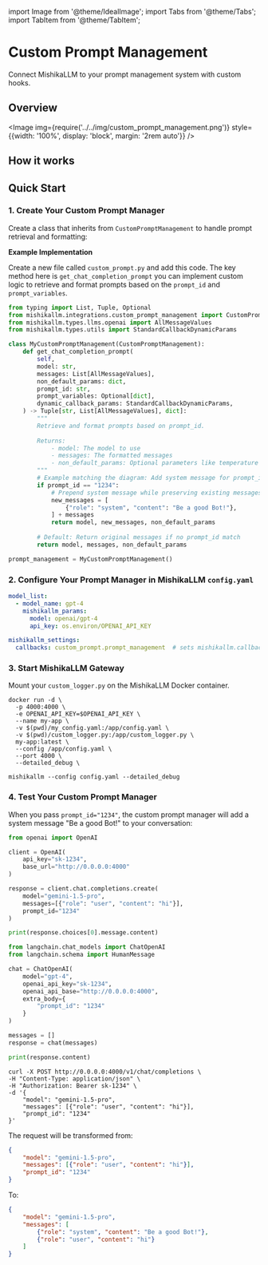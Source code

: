 import Image from '@theme/IdealImage';
import Tabs from '@theme/Tabs';
import TabItem from '@theme/TabItem';

# Custom Prompt Management

Connect MishikaLLM to your prompt management system with custom hooks.

## Overview


<Image 
  img={require('../../img/custom_prompt_management.png')}
  style={{width: '100%', display: 'block', margin: '2rem auto'}}
/>


## How it works

## Quick Start

### 1. Create Your Custom Prompt Manager

Create a class that inherits from `CustomPromptManagement` to handle prompt retrieval and formatting:

**Example Implementation**

Create a new file called `custom_prompt.py` and add this code. The key method here is `get_chat_completion_prompt` you can implement custom logic to retrieve and format prompts based on the `prompt_id` and `prompt_variables`.

```python
from typing import List, Tuple, Optional
from mishikallm.integrations.custom_prompt_management import CustomPromptManagement
from mishikallm.types.llms.openai import AllMessageValues
from mishikallm.types.utils import StandardCallbackDynamicParams

class MyCustomPromptManagement(CustomPromptManagement):
    def get_chat_completion_prompt(
        self,
        model: str,
        messages: List[AllMessageValues],
        non_default_params: dict,
        prompt_id: str,
        prompt_variables: Optional[dict],
        dynamic_callback_params: StandardCallbackDynamicParams,
    ) -> Tuple[str, List[AllMessageValues], dict]:
        """
        Retrieve and format prompts based on prompt_id.
        
        Returns:
            - model: The model to use
            - messages: The formatted messages
            - non_default_params: Optional parameters like temperature
        """
        # Example matching the diagram: Add system message for prompt_id "1234"
        if prompt_id == "1234":
            # Prepend system message while preserving existing messages
            new_messages = [
                {"role": "system", "content": "Be a good Bot!"},
            ] + messages
            return model, new_messages, non_default_params
        
        # Default: Return original messages if no prompt_id match
        return model, messages, non_default_params

prompt_management = MyCustomPromptManagement()
```

### 2. Configure Your Prompt Manager in MishikaLLM `config.yaml`

```yaml
model_list:
  - model_name: gpt-4
    mishikallm_params:
      model: openai/gpt-4
      api_key: os.environ/OPENAI_API_KEY

mishikallm_settings:
  callbacks: custom_prompt.prompt_management  # sets mishikallm.callbacks = [prompt_management]
```

### 3. Start MishikaLLM Gateway

<Tabs>
<TabItem value="docker" label="Docker Run">

Mount your `custom_logger.py` on the MishikaLLM Docker container.

```shell
docker run -d \
  -p 4000:4000 \
  -e OPENAI_API_KEY=$OPENAI_API_KEY \
  --name my-app \
  -v $(pwd)/my_config.yaml:/app/config.yaml \
  -v $(pwd)/custom_logger.py:/app/custom_logger.py \
  my-app:latest \
  --config /app/config.yaml \
  --port 4000 \
  --detailed_debug \
```

</TabItem>

<TabItem value="py" label="mishikallm pip">

```shell
mishikallm --config config.yaml --detailed_debug
```

</TabItem>
</Tabs>

### 4. Test Your Custom Prompt Manager

When you pass `prompt_id="1234"`, the custom prompt manager will add a system message "Be a good Bot!" to your conversation:

<Tabs>
<TabItem value="openai" label="OpenAI Python v1.0.0+">

```python
from openai import OpenAI

client = OpenAI(
    api_key="sk-1234",
    base_url="http://0.0.0.0:4000"
)

response = client.chat.completions.create(
    model="gemini-1.5-pro",
    messages=[{"role": "user", "content": "hi"}],
    prompt_id="1234"
)

print(response.choices[0].message.content)
```
</TabItem>

<TabItem value="langchain" label="Langchain">

```python
from langchain.chat_models import ChatOpenAI
from langchain.schema import HumanMessage

chat = ChatOpenAI(
    model="gpt-4",
    openai_api_key="sk-1234",
    openai_api_base="http://0.0.0.0:4000",
    extra_body={
        "prompt_id": "1234"
    }
)

messages = []
response = chat(messages)

print(response.content)
```
</TabItem>

<TabItem value="curl" label="Curl">

```shell
curl -X POST http://0.0.0.0:4000/v1/chat/completions \
-H "Content-Type: application/json" \
-H "Authorization: Bearer sk-1234" \
-d '{
    "model": "gemini-1.5-pro",
    "messages": [{"role": "user", "content": "hi"}],
    "prompt_id": "1234"
}'
```
</TabItem>
</Tabs>

The request will be transformed from:
```json
{
    "model": "gemini-1.5-pro",
    "messages": [{"role": "user", "content": "hi"}],
    "prompt_id": "1234"
}
```

To:
```json
{
    "model": "gemini-1.5-pro",
    "messages": [
        {"role": "system", "content": "Be a good Bot!"},
        {"role": "user", "content": "hi"}
    ]
}
```


